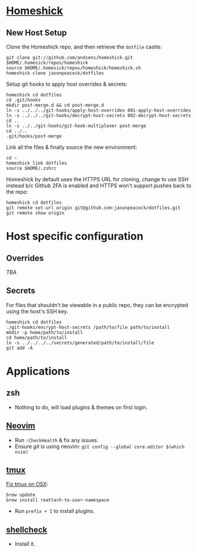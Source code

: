 # [Homeshick](https://github.com/andsens/homeshick)

## New Host Setup

Clone the Homeshick repo, and then retrieve the `dotfile` castle:

```
git clone git://github.com/andsens/homeshick.git $HOME/.homesick/repos/homeshick
source $HOME/.homesick/repos/homeshick/homeshick.sh
homeshick clone jasonpeacock/dotfiles
```

Setup git hooks to apply host overrides & secrets:

```
homeshick cd dotfiles
cd .git/hooks
mkdir post-merge.d && cd post-merge.d
ln -s ../../../git-hooks/apply-host-overrides 001-apply-host-overrides
ln -s ../../../git-hooks/decrypt-host-secrets 002-decrypt-host-secrets
cd ..
ln -s ../../git-hooks/git-hook-multiplexer post-merge
cd ../..
.git/hooks/post-merge
```

Link all the files & finally source the new environment:

```
cd ~
homeshick link dotfiles
source $HOME/.zshrc
```

Homeshick by default uses the HTTPS URL for cloning, change to use SSH instead b/c
Github 2FA is enabled and HTTPS won't support pushes back to the repo:

```
homeshick cd dotfiles
git remote set-url origin git@github.com:jasonpeacock/dotfiles.git
git remote show origin
```

# Host specific configuration

## Overrides

*TBA*

## Secrets

For files that shouldn't be viewable in a public repo, they can be encrypted using the host's SSH key.

```
homeshick cd dotfiles
./git-hooks/encrypt-host-secrets /path/to/file path/to/install
mkdir -p home/path/to/install
cd home/path/to/install
ln -s ../../../../secrets/generated/path/to/install/file
git add -A
```

# Applications

## zsh

* Nothing to do, will load plugins & themes on first login.

## [Neovim](https://neovim.io/)

* Run `:CheckHealth` & fix any issues.
* Ensure *git* is using neovim: `git config --global core.editor $(which nvim)`

## [tmux](https://tmux.github.io/)

[Fix tmux on OSX](http://dannykansas.github.io/osx/terminalfu/2015/12/02/fix-open-command-tmux-osx.html):

```
brew update
brew install reattach-to-user-namespace
```

* Run `prefix + I` to install plugins.

## [shellcheck](https://www.shellcheck.net/)

* Install it.


